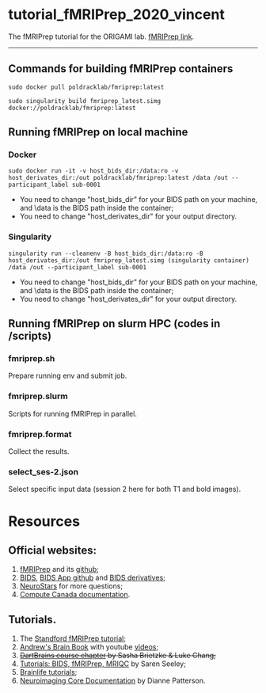 # tutorial_fMRIPrep_2020_vincent

The fMRIPrep tutorial for the ORIGAMI lab. [fMRIPrep link](https://fmriprep.org/en/stable/).

------
## Commands for building fMRIPrep containers
```sudo docker pull poldracklab/fmriprep:latest```

```sudo singularity build fmriprep_latest.simg docker://poldracklab/fmriprep:latest```
## Running fMRIPrep on local machine
### Docker
```sudo docker run -it -v host_bids_dir:/data:ro -v host_derivates_dir:/out poldracklab/fmriprep:latest /data /out --participant_label sub-0001```

* You need to change "host_bids_dir" for your BIDS path on your machine, and \data is the BIDS path inside the container;
* You need to change "host_derivates_dir" for your output directory. 
### Singularity
```singularity run --cleanenv -B host_bids_dir:/data:ro -B host_derivates_dir:/out fmriprep_latest.simg (singularity container) /data /out --participant_label sub-0001```

* You need to change "host_bids_dir" for your BIDS path on your machine, and \data is the BIDS path inside the container;
* You need to change "host_derivates_dir" for your output directory. 
## Running fMRIPrep on slurm HPC (codes in /scripts)
### fmriprep.sh
Prepare running env and submit job.
### fmriprep.slurm
Scripts for running fMRIPrep in parallel.
### fmriprep.format
Collect the results.
### select_ses-2.json
Select specific input data (session 2 here for both T1 and bold images).

# Resources
## Official websites:
1. [fMRIPrep](https://fmriprep.org/en/stable/) and its [github](https://github.com/poldracklab/fmriprep);
2. [BIDS](https://bids.neuroimaging.io/), [BIDS App github](https://github.com/BIDS-Apps) and [BIDS derivatives](https://docs.google.com/document/d/17ebopupQxuRwp7U7TFvS6BH03ALJOgGHufxK8ToAvyI/edit#heading=h.wo1gx72glci0);
3. [NeuroStars](https://neurostars.org/) for more questions;
4. [Compute Canada documentation](https://docs.computecanada.ca/wiki/Getting_started).
## Tutorials.
1. The [Standford fMRIPrep tutorial](https://reproducibility.stanford.edu/fmriprep-tutorial-running-the-docker-image/);
2. [Andrew's Brain Book](https://andysbrainbook.readthedocs.io/en/latest/OpenScience/OS/fMRIPrep.html#fmriprep) with youtube [videos](https://www.youtube.com/watch?v=J0npRWV2zTY);
3. ~~[DartBrains course chapter](https://dartbrains.org/features/notebooks/8_fmriprep_tutorial.html) by Sasha Brietzke & Luke Chang;~~
4. [Tutorials: BIDS, fMRIPrep, MRIQC](https://rpubs.com/sarenseeley/bids-fmriprep-mriqc) by Saren Seeley;
5. [Brainlife tutorials](https://brainlife.io/docs/tutorial/fmri-preprocessing-tutorial/);
6. [Neuroimaging Core Documentation](https://neuroimaging-core-docs.readthedocs.io/en/latest/) by Dianne Patterson.
